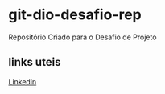 # git-dio-desafio-rep
Repositório Criado para o Desafio de Projeto
## links uteis
[Linkedin](https://www.linkedin.com/in/joão-lucas-pereira-dos-santos-de-paula-2b44b11b0/)
